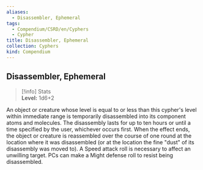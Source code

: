 ```yaml
---
aliases:
  - Disassembler, Ephemeral
tags:
  - Compendium/CSRD/en/Cyphers
  - Cypher
title: Disassembler, Ephemeral
collection: Cyphers
kind: Compendium
---
```

## Disassembler, Ephemeral  
>[!info] Stats  
> **Level:** 1d6+2
  
An object or creature whose level is equal to or less than this cypher's level within immediate range is temporarily disassembled into its component atoms and molecules. The disassembly lasts for up to ten hours or until a time specified by the user, whichever occurs first. When the effect ends, the object or creature is reassembled over the course of one round at the location where it was disassembled (or at the location the fine "dust" of its disassembly was moved to). A Speed attack roll is necessary to affect an unwilling target. PCs can make a Might defense roll to resist being disassembled.